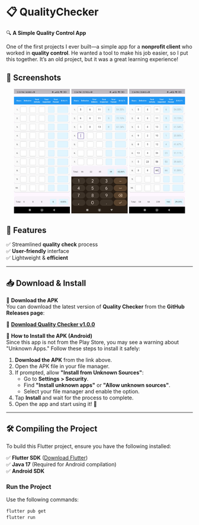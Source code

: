 
# 📋 QualityChecker

🔍 **A Simple Quality Control App**

One of the first projects I ever built—a simple app for a **nonprofit client** who worked in **quality control**. He wanted a tool to make his job easier, so I put this together. It’s an old project, but it was a great learning experience!

## 📸 Screenshots

<div align="center">
    <img src="screenshots/screenshot1.jpg" width="30%" alt="Home Screen">
    <img src="screenshots/screenshot2.jpg" width="30%" alt="Dynamic Layout">
    <img src="screenshots/screenshot3.jpg" width="30%" alt="Auto-complete">
</div>

## 🚀 Features
✅ Streamlined **quality check** process   
✅ **User-friendly** interface    
✅ Lightweight & **efficient**

---

## 📥 Download & Install

🔹 **Download the APK**  
You can download the latest version of **Quality Checker** from the **GitHub Releases page**:

📎 **[Download Quality Checker v1.0.0](https://github.com/YourUsername/YourRepo/releases/latest/download/Quality%20Checker.apk)**

🔹 **How to Install the APK (Android)**  
Since this app is not from the Play Store, you may see a warning about "Unknown Apps." Follow these steps to install it safely:

1. **Download the APK** from the link above.
2. Open the APK file in your file manager.
3. If prompted, allow **"Install from Unknown Sources"**:
   - Go to **Settings > Security**.
   - Find **"Install unknown apps"** or **"Allow unknown sources"**.
   - Select your file manager and enable the option.
4. Tap **Install** and wait for the process to complete.
5. Open the app and start using it! 🚀

---

## 🛠️ Compiling the Project
To build this Flutter project, ensure you have the following installed:

✅ **Flutter SDK** ([Download Flutter](https://docs.flutter.dev/get-started/install))    
✅ **Java 17** (Required for Android compilation)    
✅ **Android SDK**

### **Run the Project**
Use the following commands:

```sh  
flutter pub get  
flutter run  
